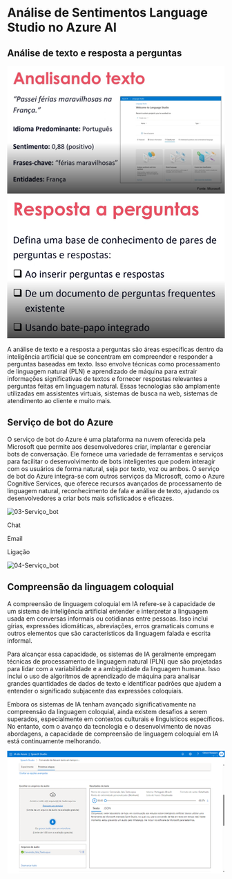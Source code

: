 #  Análise de Sentimentos Language Studio no Azure AI

## Análise de texto e resposta a perguntas

<img src="./Speech/input/01-Analisando_texto.png" alt="01-Analisando_texto">

<img src="./Speech/input/02-Resposta_perguntas.png" alt="02-Resposta_perguntas">

A análise de texto e a resposta a perguntas são áreas específicas dentro da inteligência artificial que se concentram em compreender e responder a perguntas baseadas em texto. Isso envolve técnicas como processamento de linguagem natural (PLN) e aprendizado de máquina para extrair informações significativas de textos e fornecer respostas relevantes a perguntas feitas em linguagem natural. Essas tecnologias são amplamente utilizadas em assistentes virtuais, sistemas de busca na web, sistemas de atendimento ao cliente e muito mais.

## Serviço de bot do Azure

O serviço de bot do Azure é uma plataforma na nuvem oferecida pela Microsoft que permite aos desenvolvedores criar, implantar e gerenciar bots de conversação. Ele fornece uma variedade de ferramentas e serviços para facilitar o desenvolvimento de bots inteligentes que podem interagir com os usuários de forma natural, seja por texto, voz ou ambos. O serviço de bot do Azure integra-se com outros serviços da Microsoft, como o Azure Cognitive Services, que oferece recursos avançados de processamento de linguagem natural, reconhecimento de fala e análise de texto, ajudando os desenvolvedores a criar bots mais sofisticados e eficazes.

<img src="./Speech/input/03-Serviço_bot.png" alt="03-Serviço_bot">

<p> Chat </p> 
<p> Email </p>
<p> Ligação </p>

<img src="./Speech/input/04-Serviço_bot_02.png" alt="04-Serviço_bot">

## Compreensão da linguagem coloquial

A compreensão de linguagem coloquial em IA refere-se à capacidade de um sistema de inteligência artificial entender e interpretar a linguagem usada em conversas informais ou cotidianas entre pessoas. Isso inclui gírias, expressões idiomáticas, abreviações, erros gramaticais comuns e outros elementos que são característicos da linguagem falada e escrita informal.

Para alcançar essa capacidade, os sistemas de IA geralmente empregam técnicas de processamento de linguagem natural (PLN) que são projetadas para lidar com a variabilidade e a ambiguidade da linguagem humana. Isso inclui o uso de algoritmos de aprendizado de máquina para analisar grandes quantidades de dados de texto e identificar padrões que ajudem a entender o significado subjacente das expressões coloquiais.

Embora os sistemas de IA tenham avançado significativamente na compreensão da linguagem coloquial, ainda existem desafios a serem superados, especialmente em contextos culturais e linguísticos específicos. No entanto, com o avanço da tecnologia e o desenvolvimento de novas abordagens, a capacidade de compreensão de linguagem coloquial em IA está continuamente melhorando.

<img src="./Speech/input/05-Audio_texto.png" alt="05-Audio_texto">

